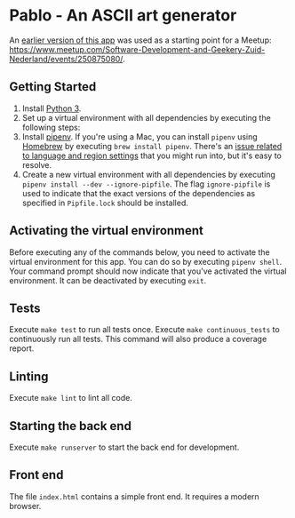 # Pablo - An ASCII art generator

An [earlier version of this app](https://github.com/kabisa/falcon_ascii_renderer/commit/81457f5e71791f62166b190ff0b0c6f699f6a46c) was used as a starting point for a Meetup: https://www.meetup.com/Software-Development-and-Geekery-Zuid-Nederland/events/250875080/.

## Getting Started

1. Install [Python 3](https://www.python.org/).
1. Set up a virtual environment with all dependencies by executing the following steps:
  1. Install [pipenv](https://pypi.python.org/pypi/pipenv).
  If you're using a Mac, you can install `pipenv` using [Homebrew](https://brew.sh/) by executing `brew install pipenv`.
  There's an [issue related to language and region settings](https://github.com/kennethreitz/pipenv/issues/538) that you might run into, but it's easy to resolve.
  1. Create a new virtual environment with all dependencies by executing `pipenv install --dev --ignore-pipfile`.
  The flag `ignore-pipfile` is used to indicate that the exact versions of the dependencies as specified in `Pipfile.lock` should be installed.

## Activating the virtual environment

Before executing any of the commands below, you need to activate the virtual environment for this app.
You can do so by executing `pipenv shell`.
Your command prompt should now indicate that you've activated the virtual environment.
It can be deactivated by executing `exit`.

## Tests

Execute `make test` to run all tests once.
Execute `make continuous_tests` to continuously run all tests.
This command will also produce a coverage report.

## Linting

Execute `make lint` to lint all code.

## Starting the back end

Execute `make runserver` to start the back end for development.

## Front end

The file `index.html` contains a simple front end.
It requires a modern browser.
